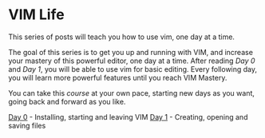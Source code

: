 # VIM Life

This series of posts will teach you how to use vim, one day at a time. 

The goal of this series is to get you up and running with VIM, and increase your mastery of this powerful editor, one day at a time. After reading *Day 0* and *Day 1*, you will be able to use vim for basic editing. Every following day, you will learn more powerful features until you reach VIM Mastery. 

You can take this *course* at your own pace, starting new days as you want, going back and forward as you like.

[Day 0](day-0.md) - Installing, starting and leaving VIM
[Day 1](day-1.md) - Creating, opening and saving files
